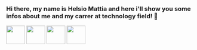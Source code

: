 ### Hi there, my name is Helsio Mattia and here i'll show you some infos about me and my carrer at technology field! 👋



<img width="50" height="50" src="https://cdn.jsdelivr.net/gh/devicons/devicon@v2.15.1/devicon.min.css" />

<img width="50" height="50" src="https://cdn.jsdelivr.net/gh/devicons/devicon@v2.15.1/devicon.min.css" />

<img width="50" height="50" src="https://cdn.jsdelivr.net/gh/devicons/devicon@v2.15.1/devicon.min.css" />

<img width="50" height="50" src="https://cdn.jsdelivr.net/gh/devicons/devicon@v2.15.1/devicon.min.css" />
          

<!--
**helsiomattia/helsiomattia** is a ✨ _special_ ✨ repository because its `README.md` (this file) appears on your GitHub profile.

Here are some ideas to get you started:

- 🔭 I’m currently working on ...
- 🌱 I’m currently learning ...
- 👯 I’m looking to collaborate on ...
- 🤔 I’m looking for help with ...
- 💬 Ask me about ...
- 📫 How to reach me: ...
- 😄 Pronouns: ...
- ⚡ Fun fact: ...
-->
